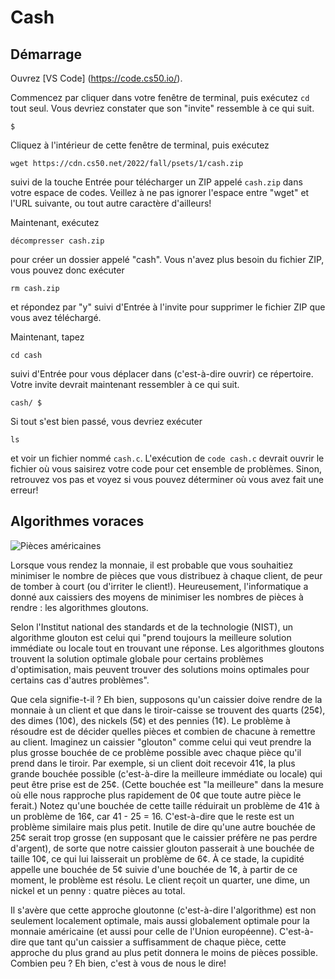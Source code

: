 # Cash

## Démarrage

Ouvrez [VS Code] (https://code.cs50.io/).

Commencez par cliquer dans votre fenêtre de terminal, puis exécutez `cd` tout seul. Vous devriez constater que son "invite" ressemble à ce qui suit.

```
$
```

Cliquez à l'intérieur de cette fenêtre de terminal, puis exécutez

```
wget https://cdn.cs50.net/2022/fall/psets/1/cash.zip
```

suivi de la touche Entrée pour télécharger un ZIP appelé `cash.zip` dans votre espace de codes. Veillez à ne pas ignorer l'espace entre "wget" et l'URL suivante, ou tout autre caractère d'ailleurs!

Maintenant, exécutez

```
décompresser cash.zip
```

pour créer un dossier appelé "cash". Vous n'avez plus besoin du fichier ZIP, vous pouvez donc exécuter

```
rm cash.zip
```

et répondez par "y" suivi d'Entrée à l'invite pour supprimer le fichier ZIP que vous avez téléchargé.

Maintenant, tapez

```
cd cash
```

suivi d'Entrée pour vous déplacer dans (c'est-à-dire ouvrir) ce répertoire. Votre invite devrait maintenant ressembler à ce qui suit.

```
cash/ $
```

Si tout s'est bien passé, vous devriez exécuter

```
ls
```

et voir un fichier nommé `cash.c`. L'exécution de `code cash.c` devrait ouvrir le fichier où vous saisirez votre code pour cet ensemble de problèmes. Sinon, retrouvez vos pas et voyez si vous pouvez déterminer où vous avez fait une erreur!

## Algorithmes voraces

![Pièces américaines](https://cs50.harvard.edu/x/2023/psets/1/cash/coins.jpg)

Lorsque vous rendez la monnaie, il est probable que vous souhaitiez minimiser le nombre de pièces que vous distribuez à chaque client, de peur de tomber à court (ou d'irriter le client!). Heureusement, l'informatique a donné aux caissiers des moyens de minimiser les nombres de pièces à rendre : les algorithmes gloutons.

Selon l'Institut national des standards et de la technologie (NIST), un algorithme glouton est celui qui "prend toujours la meilleure solution immédiate ou locale tout en trouvant une réponse. Les algorithmes gloutons trouvent la solution optimale globale pour certains problèmes d'optimisation, mais peuvent trouver des solutions moins optimales pour certains cas d'autres problèmes".

Que cela signifie-t-il ? Eh bien, supposons qu'un caissier doive rendre de la monnaie à un client et que dans le tiroir-caisse se trouvent des quarts (25¢), des dimes (10¢), des nickels (5¢) et des pennies (1¢). Le problème à résoudre est de décider quelles pièces et combien de chacune à remettre au client. Imaginez un caissier "glouton" comme celui qui veut prendre la plus grosse bouchée de ce problème possible avec chaque pièce qu'il prend dans le tiroir. Par exemple, si un client doit recevoir 41¢, la plus grande bouchée possible (c'est-à-dire la meilleure immédiate ou locale) qui peut être prise est de 25¢. (Cette bouchée est "la meilleure" dans la mesure où elle nous rapproche plus rapidement de 0¢ que toute autre pièce le ferait.) Notez qu'une bouchée de cette taille réduirait un problème de 41¢ à un problème de 16¢, car 41 - 25 = 16. C'est-à-dire que le reste est un problème similaire mais plus petit. Inutile de dire qu'une autre bouchée de 25¢ serait trop grosse (en supposant que le caissier préfère ne pas perdre d'argent), de sorte que notre caissier glouton passerait à une bouchée de taille 10¢, ce qui lui laisserait un problème de 6¢. À ce stade, la cupidité appelle une bouchée de 5¢ suivie d'une bouchée de 1¢, à partir de ce moment, le problème est résolu. Le client reçoit un quarter, une dime, un nickel et un penny : quatre pièces au total.

Il s'avère que cette approche gloutonne (c'est-à-dire l'algorithme) est non seulement localement optimale, mais aussi globalement optimale pour la monnaie américaine (et aussi pour celle de l'Union européenne). C'est-à-dire que tant qu'un caissier a suffisamment de chaque pièce, cette approche du plus grand au plus petit donnera le moins de pièces possible. Combien peu ? Eh bien, c'est à vous de nous le dire!